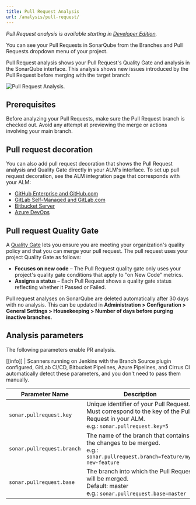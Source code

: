 ```yaml
---
title: Pull Request Analysis
url: /analysis/pull-request/
---
```


_Pull Request analysis is available starting in [Developer Edition](https://redirect.sonarsource.com/editions/developer.html)._

You can see your Pull Requests in SonarQube from the Branches and Pull Requests dropdown menu of your project.  

Pull Request analysis shows your Pull Request's Quality Gate and analysis in the SonarQube interface. This analysis shows new issues introduced by the Pull Request before merging with the target branch:

![Pull Request Analysis.](/images/pranalysis.png)

## Prerequisites

Before analyzing your Pull Requests, make sure the Pull Request branch is checked out. Avoid any attempt at previewing the merge or actions involving your main branch.

## Pull request decoration
You can also add pull request decoration that shows the Pull Request analysis and Quality Gate directly in your ALM's interface. To set up pull request decoration, see the ALM integration page that corresponds with your ALM:
- [GitHub Enterprise and GitHub.com](/analysis/github-integration/)
- [GitLab Self-Managed and GitLab.com](/analysis/gitlab-integration/)
- [Bitbucket Server](/analysis/bitbucket-integration/)
- [Azure DevOps](/analysis/azuredevops-integration/)

## Pull request Quality Gate

A [Quality Gate](/user-guide/quality-gates/) lets you ensure you are meeting your organization's quality policy and that you can merge your pull request. The pull request uses your project Quality Gate as follows:
* **Focuses on new code** – The Pull Request quality gate only uses your project's quality gate conditions that apply to "on New Code" metrics.
* **Assigns a status** – Each Pull Request shows a quality gate status reflecting whether it Passed or Failed.

Pull request analyses on SonarQube are deleted automatically after 30 days with no analysis. This can be updated in **Administration > Configuration > General Settings > Housekeeping > Number of days before purging inactive branches**. 

## Analysis parameters

The following parameters enable PR analysis.

[[info]]
| Scanners running on Jenkins with the Branch Source plugin configured, GitLab CI/CD, Bitbucket Pipelines, Azure Pipelines, and Cirrus CI automatically detect these parameters, and you don't need to pass them manually.

| Parameter Name        | Description |
| --------------------- | ---------------------------------- |
| `sonar.pullrequest.key` | Unique identifier of your Pull Request. Must correspond to the key of the Pull Request in your ALM.<br/> e.g.: `sonar.pullrequest.key=5` |
| `sonar.pullrequest.branch` | The name of the branch that contains the changes to be merged.<br/> e.g.: `sonar.pullrequest.branch=feature/my-new-feature` |
| `sonar.pullrequest.base` | The branch into which the Pull Request will be merged. <br/> Default: master <br/> e.g.: `sonar.pullrequest.base=master` |